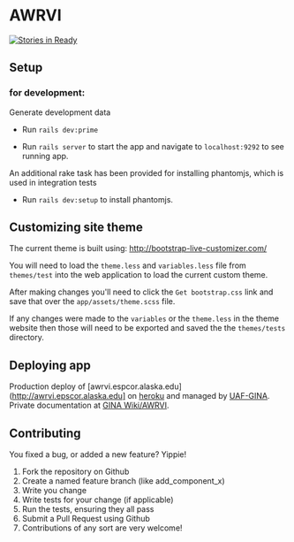 # AWRVI

[![Stories in Ready](https://badge.waffle.io/gina-alaska/awrvi.svg?label=ready&title=Ready)](http://waffle.io/gina-alaska/awrvi)


## Setup

### for development:
Generate development data

* Run `rails dev:prime`

* Run `rails server` to start the app and navigate to `localhost:9292` to see
running app.

An additional rake task has been provided for installing phantomjs, which is used in
integration tests

* Run `rails dev:setup`  to install phantomjs.


## Customizing site theme

The current theme is built using: http://bootstrap-live-customizer.com/

You will need to load the `theme.less` and `variables.less` file from `themes/test` into the web application to load the current custom theme.

After making changes you'll need to click the `Get bootstrap.css` link and save that over the `app/assets/theme.scss` file.

If any changes were made to the `variables` or the `theme.less` in the theme website then those will need to be exported and saved the the `themes/tests` directory.

## Deploying app

Production deploy of [awrvi.espcor.alaska.edu](http://awrvi.epscor.alaska.edu] on [heroku](http://heroku.com) and managed by [UAF-GINA](http://gina.alaska.edu).  Private documentation at [GINA Wiki/AWRVI](https://wiki.gina.alaska.edu/wiki/AWRVI).

## Contributing

You fixed a bug, or added a new feature? Yippie!

1. Fork the repository on Github
1. Create a named feature branch (like add_component_x)
1. Write you change
1. Write tests for your change (if applicable)
1. Run the tests, ensuring they all pass
1. Submit a Pull Request using Github
1. Contributions of any sort are very welcome!
